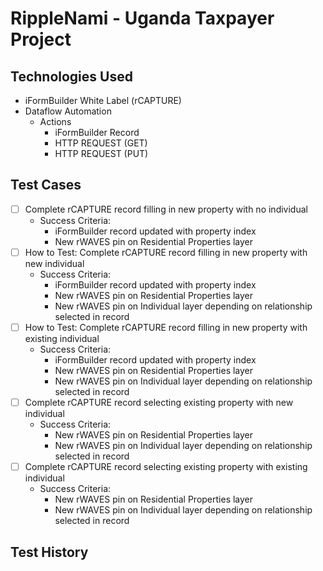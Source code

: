# RippleNami - Uganda Taxpayer Project
## Technologies Used
- iFormBuilder White Label (rCAPTURE)
- Dataflow Automation
   - Actions
      - iFormBuilder Record
      - HTTP REQUEST (GET)
      - HTTP REQUEST (PUT)
## Test Cases
- [ ] Complete rCAPTURE record filling in new property with no individual
   - Success Criteria:
      - iFormBuilder record updated with property index
      - New rWAVES pin on Residential Properties layer
- [ ] How to Test: Complete rCAPTURE record filling in new property with new individual
   - Success Criteria:
      - iFormBuilder record updated with property index
      - New rWAVES pin on Residential Properties layer
      - New rWAVES pin on Individual layer depending on relationship selected in record
- [ ] How to Test: Complete rCAPTURE record filling in new property with existing individual
   - Success Criteria:
      - iFormBuilder record updated with property index
      - New rWAVES pin on Residential Properties layer
      - New rWAVES pin on Individual layer depending on relationship selected in record
- [ ] Complete rCAPTURE record selecting existing property with new individual
   - Success Criteria: 
      - New rWAVES pin on Residential Properties layer
      - New rWAVES pin on Individual layer depending on relationship selected in record
- [ ] Complete rCAPTURE record selecting existing property with existing individual
   - Success Criteria: 
      - New rWAVES pin on Residential Properties layer
      - New rWAVES pin on Individual layer depending on relationship selected in record
## Test History
